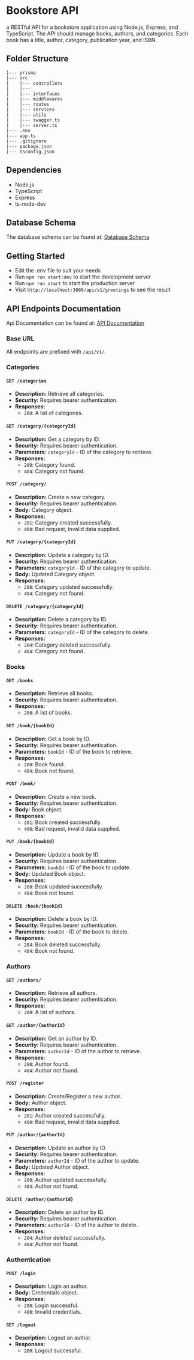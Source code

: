 # Bookstore API

a RESTful API for a bookstore application using Node.js, Express, and TypeScript. The API should manage books, authors, and categories. Each book has a title, author, category, publication year, and ISBN.

## Folder Structure

```
|--- prisma
|--- src
|    |--- controllers
|    |---
|    |--- interfaces
|    |--- middlewares
|    |--- routes
|    |--- services
|    |--- utils
|    |--- swagger.ts
|    |--- server.ts
|--- .env
|--- app.ts
|--- .gitignore
|--- package.json
|--- tsconfig.json
```

## Dependencies

- Node.js
- TypeScript
- Express
- ts-node-dev

## Database Schema

The database schema can be found at: [Database Schema](https://dbdocs.io/hiibeekayvibe/Book-API)

## Getting Started

- Edit the .env file to suit your needs
- Run `npm run start:dev` to start the development server
- Run `npm run start` to start the production server
- Visit `http://localhost:3000/api/v1/greetings` to see the result

## API Endpoints Documentation

Api Documentation can be found at: [API Documentation](https:///api-docs/)

### Base URL

All endpoints are prefixed with `/api/v1/`.

### Categories

#### `GET /categories`

- **Description:** Retrieve all categories.
- **Security:** Requires bearer authentication.
- **Responses:**
  - `200`: A list of categories.

#### `GET /category/{categoryId}`

- **Description:** Get a category by ID.
- **Security:** Requires bearer authentication.
- **Parameters:** `categoryId` - ID of the category to retrieve.
- **Responses:**
  - `200`: Category found.
  - `404`: Category not found.

#### `POST /category/`

- **Description:** Create a new category.
- **Security:** Requires bearer authentication.
- **Body:** Category object.
- **Responses:**
  - `201`: Category created successfully.
  - `400`: Bad request, invalid data supplied.

#### `PUT /category/{categoryId}`

- **Description:** Update a category by ID.
- **Security:** Requires bearer authentication.
- **Parameters:** `categoryId` - ID of the category to update.
- **Body:** Updated Category object.
- **Responses:**
  - `200`: Category updated successfully.
  - `404`: Category not found.

#### `DELETE /category/{categoryId}`

- **Description:** Delete a category by ID.
- **Security:** Requires bearer authentication.
- **Parameters:** `categoryId` - ID of the category to delete.
- **Responses:**
  - `204`: Category deleted successfully.
  - `404`: Category not found.

### Books

#### `GET /books`

- **Description:** Retrieve all books.
- **Security:** Requires bearer authentication.
- **Responses:**
  - `200`: A list of books.

#### `GET /book/{bookId}`

- **Description:** Get a book by ID.
- **Security:** Requires bearer authentication.
- **Parameters:** `bookId` - ID of the book to retrieve.
- **Responses:**
  - `200`: Book found.
  - `404`: Book not found.

#### `POST /book/`

- **Description:** Create a new book.
- **Security:** Requires bearer authentication.
- **Body:** Book object.
- **Responses:**
  - `201`: Book created successfully.
  - `400`: Bad request, invalid data supplied.

#### `PUT /book/{bookId}`

- **Description:** Update a book by ID.
- **Security:** Requires bearer authentication.
- **Parameters:** `bookId` - ID of the book to update.
- **Body:** Updated Book object.
- **Responses:**
  - `200`: Book updated successfully.
  - `404`: Book not found.

#### `DELETE /book/{bookId}`

- **Description:** Delete a book by ID.
- **Security:** Requires bearer authentication.
- **Parameters:** `bookId` - ID of the book to delete.
- **Responses:**
  - `204`: Book deleted successfully.
  - `404`: Book not found.

### Authors

#### `GET /authors/`

- **Description:** Retrieve all authors.
- **Security:** Requires bearer authentication.
- **Responses:**
  - `200`: A list of authors.

#### `GET /author/{authorId}`

- **Description:** Get an author by ID.
- **Security:** Requires bearer authentication.
- **Parameters:** `authorId` - ID of the author to retrieve.
- **Responses:**
  - `200`: Author found.
  - `404`: Author not found.

#### `POST /register`

- **Description:** Create/Register a new author.
- **Body:** Author object.
- **Responses:**
  - `201`: Author created successfully.
  - `400`: Bad request, invalid data supplied.

#### `PUT /author/{authorId}`

- **Description:** Update an author by ID.
- **Security:** Requires bearer authentication.
- **Parameters:** `authorId` - ID of the author to update.
- **Body:** Updated Author object.
- **Responses:**
  - `200`: Author updated successfully.
  - `404`: Author not found.

#### `DELETE /author/{authorId}`

- **Description:** Delete an author by ID.
- **Security:** Requires bearer authentication.
- **Parameters:** `authorId` - ID of the author to delete.
- **Responses:**
  - `204`: Author deleted successfully.
  - `404`: Author not found.

### Authentication

#### `POST /login`

- **Description:** Login an author.
- **Body:** Credentials object.
- **Responses:**
  - `200`: Login successful.
  - `400`: Invalid credentials.

#### `GET /logout`

- **Description:** Logout an author.
- **Responses:**
  - `200`: Logout successful.
